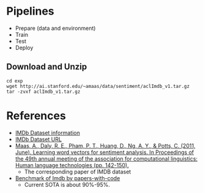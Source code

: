 # Pipelines
- Prepare (data and environment)
- Train
- Test
- Deploy

## Download and Unzip
```
cd exp
wget http://ai.stanford.edu/~amaas/data/sentiment/aclImdb_v1.tar.gz
tar -zvxf aclImdb_v1.tar.gz
```

# References
- [IMDb Dataset information](http://ai.stanford.edu/~amaas/data/sentiment/) 
- [IMDb Dataset URL](http://ai.stanford.edu/~amaas/data/sentiment/aclImdb_v1.tar.gz)
- [Maas, A., Daly, R. E., Pham, P. T., Huang, D., Ng, A. Y., & Potts, C. (2011, June). Learning word vectors for sentiment analysis. In Proceedings of the 49th annual meeting of the association for computational linguistics: Human language technologies (pp. 142-150).](https://ai.stanford.edu/~amaas/papers/wvSent_acl2011.pdf)
  - The corresponding paper of IMDB dataset
- [Benchmark of Imdb by papers-with-code](https://paperswithcode.com/sota/sentiment-analysis-on-imdb)
  - Current SOTA is about 90%-95%.
